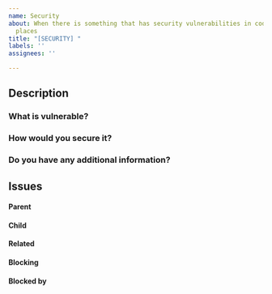 ```yaml
---
name: Security
about: When there is something that has security vulnerabilities in code or other
  places
title: "[SECURITY] "
labels: ''
assignees: ''

---
```


## Description
<!--
In the questions below, please be as detailed as possible.
The more information you provide, the better for issue assignees.
-->

### What is vulnerable?
<!-- Provide detailed information about the vulnerability. -->



### How would you secure it?
<!-- If you know how to secure it or you have any suggestions or tips, please provide. -->



### Do you have any additional information?
<!-- If you have anything else related to the issue, please provide. -->



##  Issues
<!--
If it is possible, link issues via task lists sorted by issue numbers like:

- [ ] #1 [BUG] X is not working
- [ ] #2 [DESIGN] Design for X
-->

#### Parent



#### Child



#### Related



#### Blocking
<!-- This issue is blocking other issues. Once this issue is done, we can work on the other issues. -->



#### Blocked by
<!-- This issue is blocked by other issues. Once the other issues are done, we can work on this issue. -->
